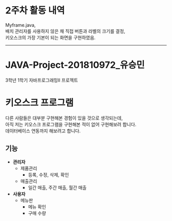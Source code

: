 # 2주차 활동 내역
Myframe.java,  
배치 관리자를 사용하지 않은 채 직접 버튼과 라벨의 크기를 결정,  
키오스크의 가장 기본이 되는 화면을 구현하였음.


***
# JAVA-Project-201810972_유승민
3학년 1학기 자바프로그래밍II 프로젝트

# 키오스크 프로그램
다른 사람들은 대부분 구현해본 경험이 있을 것으로 생각되는데,  
아직 저는 키오스크 프로그램을 구현해본 적이 없어 구현해보려 합니다.  
데이터베이스 연동까지 해보려고 합니다.

## 기능
+ __관리자__
  + 제품관리
    + 등록, 수정, 삭제, 확인
  + 매출관리
    + 일간 매출, 주간 매출, 월간 매출
+ __사용자__
  + 메뉴판
    + 메뉴 확인
    + 구매 수량
